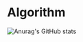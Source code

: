 # Algorithm
![Anurag's GitHub stats](https://github-readme-stats.vercel.app/api?username=anuraghazra&count_private=true)
